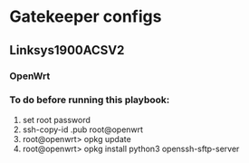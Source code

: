 # Gatekeeper configs
## Linksys1900ACSV2
### OpenWrt

### To do before running this playbook:
<ol>
  <li>set root password</li>
  <li>ssh-copy-id <ssh-key>.pub root@openwrt</li>
  <li>root@openwrt> opkg update</li>
  <li>root@openwrt> opkg install python3 openssh-sftp-server</li>
</ol> 
